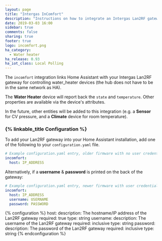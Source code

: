 ```yaml
---
layout: page
title: "Intergas InComfort"
description: "Instructions on how to integrate an Intergas Lan2RF gateway with Home Assistant."
date: 2019-03-03 16:00
sidebar: true
comments: false
sharing: true
footer: true
logo: incomfort.png
ha_category:
  - Water heater
ha_release: 0.93
ha_iot_class: Local Polling
---
```


The `incomfort` integration links Home Assistant with your Intergas Lan2RF gateway for controlling water_heater devices (the hub does not have to be in the same network as HA).

The **Water Heater** device will report back the `state` and `temperature`. Other properties are available via the device's attributes.

In the future, other entities will be added to this integration (e.g. a **Sensor** for CV pressure, and a **Climate** device for room temperature).

### {% linkable_title Configuration %}

To add your Lan2RF gateway into your Home Assistant installation, add one of the following to your `configuration.yaml` file.

```yaml
# Example configuration.yaml entry, older firmware with no user credentials
incomfort:
  host: IP_ADDRESS
```
Alternatively, if a **username** & **password** is printed on the back of the gateway:

```yaml
# Example configuration.yaml entry, newer firmware with user credentials
incomfort:
  host: IP_ADDRESS
  username: USERNAME
  password: PASSWORD
```

{% configuration %}
host:
  description: The hostname/IP address of the Lan2RF gateway
  required: true
  type: string
username:
  description: The username of the Lan2RF gateway
  required: inclusive
  type: string
password:
  description: The password of the Lan2RF gateway
  required: inclusive
  type: string
{% endconfiguration %}
